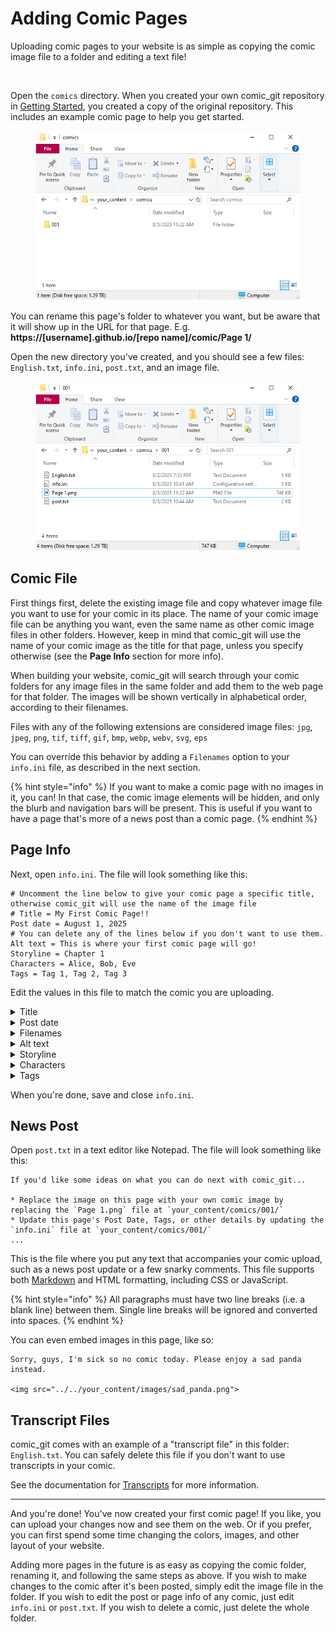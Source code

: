 # Adding Comic Pages

Uploading comic pages to your website is as simple as copying the comic image file to a folder and editing a text file!

<figure><img src="https://raw.githubusercontent.com/ryanvilbrandt/comic_git/docs/docs/img/uploading_your_comic/your_content_dir.png" alt=""><figcaption></figcaption></figure>

Open the `comics` directory. When you created your own comic\_git repository in [Getting Started](../getting-started/getting-started.md), you created a copy of the original repository. This includes an example comic page to help you get started.

<figure><img src="../.gitbook/assets/image (14).png" alt=""><figcaption></figcaption></figure>

You can rename this page's folder to whatever you want, but be aware that it will show up in the URL for that page. E.g. **https://\[username].github.io/\[repo name]/comic/Page 1/**

Open the new directory you've created, and you should see a few files: `English.txt`,  `info.ini`, `post.txt`, and an image file.

<figure><img src="../.gitbook/assets/image (16).png" alt=""><figcaption></figcaption></figure>

## Comic File

First things first, delete the existing image file and copy whatever image file you want to use for your comic in its place. The name of your comic image file can be anything you want, even the same name as other comic image files in other folders. However, keep in mind that comic\_git will use the name of your comic image as the title for that page, unless you specify otherwise (see the **Page Info** section for more info).

When building your website, comic\_git will search through your comic folders for any image files in the same folder and add them to the web page for that folder. The images will be shown vertically in alphabetical order, according to their filenames.

Files with any of the following extensions are considered image files: `jpg`, `jpeg`, `png`, `tif`, `tiff`, `gif`, `bmp`, `webp`, `webv`, `svg`, `eps`

You can override this behavior by adding a `Filenames` option to your `info.ini` file, as described in the next section.

{% hint style="info" %}
If you want to make a comic page with no images in it, you can! In that case, the comic image elements will be hidden, and only the blurb and navigation bars will be present. This is useful if you want to have a page that's more of a news post than a comic page.
{% endhint %}

## Page Info

Next, open `info.ini`. The file will look something like this:

```
# Uncomment the line below to give your comic page a specific title, otherwise comic_git will use the name of the image file
# Title = My First Comic Page!!
Post date = August 1, 2025
# You can delete any of the lines below if you don't want to use them.
Alt text = This is where your first comic page will go!
Storyline = Chapter 1
Characters = Alice, Bob, Eve
Tags = Tag 1, Tag 2, Tag 3
```

Edit the values in this file to match the comic you are uploading.

<details>

<summary>Title</summary>

* Optional
* Value: `string`: page title
* Example: `Page 1`

The title of this particular comic page.  The page title shows up in the tab every time a page from your website is loaded along with the comic name (for example, **Page 1** - comic\_git Example). It also appears in the info box below the comic on the page itself.

If this option isn't present in the info.ini file, comic\_git will use the filename (minus the extension) of the first image in the list of image files for this comic. See `Filenames` below.

</details>

<details>

<summary>Post date</summary>

* Required
* Value: `string`: date comic is posted, matching date format
* Example: `November 27, 2019`

The date and/or time your comic is posted. This should match the format defined in your `comic_info.ini` file, as described in [Editing your Comic Info](editing-your-comic-info.md#date-format). If you have not changed that option in your `comic_info.ini`, just use the same format already in the file.

{% hint style="warning" %}
If you're using the default date format, don't forget the comma after the day!
{% endhint %}

{% hint style="info" %}
**Scheduled Posts**

Any comic with a Post Date set in the future (according to the Timezone you have set in your comic\_info.ini file) will be "scheduled" for later, meaning it will not be published at that point in time. By default, comic\_git automatically reruns every morning at 8am UTC to publish any scheduled posts that might need to be created. See the [Scheduled Posts](../other-expert-tips.md#scheduled-posts) section for more information, including how to change when comic\_git rechecks the scheduled posts.
{% endhint %}

</details>

<details>

<summary>Filenames</summary>

* Optional
* Value: `string`: list of filenames for the comic images separated by commas
* Example: `Page 1a.png, Page 1b.png`

If this option is present in the info.ini file, comic\_git will not auto-collect images from the folder but will instead use the files defined here. This is useful if you want the images displayed not in alphabetical order, or you want to display only some of the images in this folder.

{% hint style="warning" %}
The filenames are case sensitive, so be sure to write them in exactly as the files are named!
{% endhint %}

</details>

<details>

<summary>Alt text</summary>

* Optional
* Value: `string`: alt text
* Example: `Tamberlane, can you sign "ongoing trauma"?`

The text that should show up when the user hovers their mouse over the comic image. This is typically a place used to put fun little comments from the author, or additional jokes. It can also be useful to accessibility tools, like screen readers.

</details>

<details>

<summary>Storyline</summary>

* Optional
* Value: `string`: storyline to attach this page to
* Example: `Chapter 1`

The name of the current chapter, book, section, or whatever else you use to separate out different parts of your webcomic. This is used when building the Archive page and Infinite Scroll page. If this option is blank, this page will count as not having a storyline and won't show up on the Archive page.

</details>

<details>

<summary>Characters</summary>

* Optional
* Value: `string`: list of comic characters separated by commas
* Example: `Alice, Bob, Eve`

A comma-separated list of characters on this page. Any character names here will turn into a hyperlink which links to a list of pages with that character in them.

</details>

<details>

<summary>Tags</summary>

* Optional
* Value: `string`: list of tags separated by commas
* Example: `Tag 1, Tag 2, Tag 3`

A comma-separated list of non-character tags. Any tags here will turn into a hyperlink which links to a list of pages with that tag attached to them.

{% hint style="danger" %}
**Invalid Tag Names**

Due to the way comic\_git generates pages for tags and characters, there are some limitations on what characters you can use in your tags and character lists in the info.ini file. Please avoid using any of the following: `\ / : * ? " < > |`

You can however include unicode in your info.ini files. If you look around, you can find some good unicode options to take the place of those characters if you need them. For example, `?` is a unicode version of the standard question mark which won't have the same issues as the standard question mark in a tag name.
{% endhint %}

</details>

When you're done, save and close `info.ini`.

## News Post

Open `post.txt` in a text editor like Notepad. The file will look something like this:

```
If you'd like some ideas on what you can do next with comic_git...

* Replace the image on this page with your own comic image by replacing the `Page 1.png` file at `your_content/comics/001/`
* Update this page's Post Date, Tags, or other details by updating the `info.ini` file at `your_content/comics/001/`
...
```

This is the file where you put any text that accompanies your comic upload, such as a news post update or a few snarky comments. This file supports both [Markdown](https://daringfireball.net/projects/markdown/syntax) and HTML formatting, including CSS or JavaScript.

{% hint style="info" %}
All paragraphs must have two line breaks (i.e. a blank line) between them. Single line breaks will be ignored and converted into spaces.
{% endhint %}

You can even embed images in this page, like so:

```
Sorry, guys, I'm sick so no comic today. Please enjoy a sad panda instead.

<img src="../../your_content/images/sad_panda.png">
```

## Transcript Files

comic\_git comes with an example of a "transcript file" in this folder: `English.txt`. You can safely delete this file if you don't want to use transcripts in your comic.

See the documentation for [Transcripts](https://comic-git.gitbook.io/documentation/advanced-editing/extra-features#transcripts) for more information.

***

And you're done! You've now created your first comic page! If you like, you can upload your changes now and see them on the web. Or if you prefer, you can first spend some time changing the colors, images, and other layout of your website.

Adding more pages in the future is as easy as copying the comic folder, renaming it, and following the same steps as above. If you wish to make changes to the comic after it's been posted, simply edit the image file in the folder. If you wish to edit the post or page info of any comic, just edit `info.ini` or `post.txt`. If you wish to delete a comic, just delete the whole folder.
